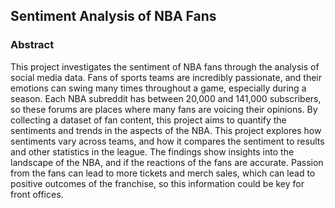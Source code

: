 ## Sentiment Analysis of NBA Fans

### Abstract
This project investigates the sentiment of NBA fans through the analysis of social media data. Fans of sports teams are incredibly passionate, and their emotions can swing many times throughout a game, especially during a season. Each NBA subreddit has between 20,000 and 141,000 subscribers, so these forums are places where many fans are voicing their opinions. By collecting a dataset of fan content, this project aims to quantify the sentiments and trends in the aspects of the NBA. This project explores how sentiments vary across teams, and how it compares the sentiment to results and other statistics in the league. The findings show insights into the landscape of the NBA, and if the reactions of the fans are accurate. Passion from the fans can lead to more tickets and merch sales, which can lead to positive outcomes of the franchise, so this information could be key for front offices. 

